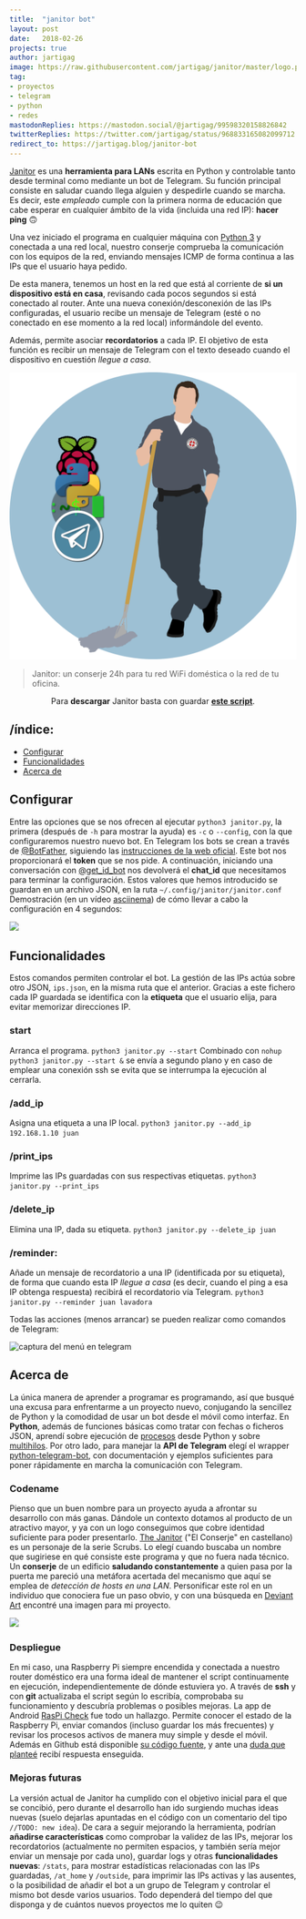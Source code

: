 ```yaml
---
title:  "janitor bot"
layout: post
date:   2018-02-26
projects: true
author: jartigag
image: https://raw.githubusercontent.com/jartigag/janitor/master/logo.png
tag:
- proyectos
- telegram
- python
- redes
mastodonReplies: https://mastodon.social/@jartigag/99598320158826842
twitterReplies: https://twitter.com/jartigag/status/968833165082099712
redirect_to: https://jartigag.blog/janitor-bot
---
```


[Janitor](https://github.com/jartigag/janitor) es una **herramienta para LANs** escrita en Python y controlable tanto desde terminal como mediante un
bot de Telegram.  Su función principal consiste en saludar cuando llega alguien y despedirle cuando se marcha. Es decir, este *empleado* cumple con
la primera norma de educación que cabe esperar en cualquier ámbito de la vida (incluida una red IP): **hacer ping** 🙃

Una vez iniciado el programa en cualquier máquina con [Python 3](https://www.python.org/) y conectada a una red local, nuestro conserje comprueba la
comunicación con los equipos de la red, enviando mensajes ICMP de forma continua a las IPs que el usuario haya pedido.

De esta manera, tenemos un host en la red que está al corriente de **si un dispositivo está en casa**, revisando cada pocos segundos si está
conectado al router. Ante una nueva conexión/desconexión de las IPs configuradas, el usuario recibe un mensaje de Telegram (esté o no conectado en
ese momento a la red local) informándole del evento.

Además, permite asociar **recordatorios** a cada IP. El objetivo de esta función es recibir un mensaje de Telegram con el texto deseado cuando el
dispositivo en cuestión *llegue a casa*.

![](https://raw.githubusercontent.com/jartigag/janitor/master/logo.png)

> Janitor: un conserje 24h para tu red WiFi doméstica o la red de tu oficina.

<p style="text-align: center;"> Para <b>descargar</b> Janitor basta con guardar <a
href="https://raw.githubusercontent.com/jartigag/janitor/master/janitor.py"><b>este script</b></a>.</p>

## /índice:
- [Configurar](#configurar)
- [Funcionalidades](#funcionalidades)
- [Acerca de](#acerca-de)

## Configurar

Entre las opciones que se nos ofrecen al ejecutar `python3 janitor.py`, la primera (después de `-h` para mostrar la ayuda) es `-c` o `--config`, con
la que configuraremos nuestro nuevo bot.  En Telegram los bots se crean a través de [@BotFather](https://telegram.me/botfather), siguiendo las
[instrucciones de la web oficial](https://core.telegram.org/bots#6-botfather). Este bot nos proporcionará el **token** que se nos pide. A
continuación, iniciando una conversación con [@get_id_bot](https://telegram.me/get_it_bot) nos devolverá el **chat_id** que necesitamos para terminar
la configuración.  Estos valores que hemos introducido se guardan en un archivo JSON, en la ruta `~/.config/janitor/janitor.conf`  Demostración (en
un vídeo [asciinema](https://asciinema.org)) de cómo llevar a cabo la configuración en 4 segundos:

<a href="https://asciinema.org/a/165092" target="_blank"><img src="https://asciinema.org/a/165092.png" /></a>

## Funcionalidades

Estos comandos permiten controlar el bot. La gestión de las IPs actúa sobre otro JSON, `ips.json`, en la misma ruta que el
anterior. Gracias a este fichero cada IP guardada se identifica con la **etiqueta** que el usuario elija, para evitar memorizar direcciones IP.

### start

Arranca el programa.  ``` python3 janitor.py --start ``` Combinado con `nohup python3 janitor.py --start &` se envía a segundo plano y en caso de
emplear una conexión ssh se evita que se interrumpa la ejecución al cerrarla.

### /add_ip

Asigna una etiqueta a una IP local.  ``` python3 janitor.py --add_ip 192.168.1.10 juan ```

### /print_ips

Imprime las IPs guardadas con sus respectivas etiquetas.  ``` python3 janitor.py --print_ips ```

### /delete_ip

Elimina una IP, dada su etiqueta.  ``` python3 janitor.py --delete_ip juan ```

### /reminder:

Añade un mensaje de recordatorio a una IP (identificada por su etiqueta), de forma que cuando esta IP *llegue a casa* (es decir, cuando el ping a esa
IP obtenga respuesta) recibirá el recordatorio vía Telegram.  ``` python3 janitor.py --reminder juan lavadora ```

Todas las acciones (menos arrancar) se pueden realizar como comandos de Telegram:

![captura del menú en telegram]({{site.baseurl}}/assets/images/posts/telegram-janitor.png)

## Acerca de

La única manera de aprender a programar es programando, así que busqué una excusa para enfrentarme a un proyecto nuevo, conjugando la sencillez de
Python y la comodidad de usar un bot desde el móvil como interfaz.  En **Python**, además de funciones básicas como tratar con fechas o ficheros
JSON, aprendí sobre ejecución de [procesos](https://docs.python.org/3/library/subprocess.html) desde Python y sobre
[multihilos](https://docs.python.org/3/library/threading.html).  Por otro lado, para manejar la **API de Telegram** elegí el wrapper
[python-telegram-bot](https://python-telegram-bot.org/), con documentación y ejemplos suficientes para poner rápidamente en marcha la comunicación
con Telegram.

### Codename

Pienso que un buen nombre para un proyecto ayuda a afrontar su desarrollo con más ganas. Dándole un contexto dotamos al producto de un atractivo
mayor, y ya con un logo conseguimos que cobre identidad suficiente para poder presentarlo.  [The
Janitor](https://en.wikipedia.org/wiki/Janitor_(Scrubs)) ("El Conserje" en castellano) es un personaje de la serie Scrubs. Lo elegí cuando buscaba un
nombre que sugiriese en qué consiste este programa y que no fuera nada técnico. Un **conserje** de un edificio **saludando constantemente** a quien
pasa por la puerta me pareció una metáfora acertada del mecanismo que aquí se emplea de *detección de hosts en una LAN*. Personificar este rol en un
individuo que conociera fue un paso obvio, y con una búsqueda en [Deviant Art](https://11kaito11.deviantart.com/art/Scrubs-Wallpaper-11-330396239)
encontré una imagen para mi proyecto.

[![](https://img.youtube.com/vi/9_Vd08LoB_4/0.jpg)](https://youtu.be/9_Vd08LoB_4)

### Despliegue

En mi caso, una Raspberry Pi siempre encendida y conectada a nuestro router doméstico era una forma ideal de mantener el script continuamente en
ejecución, independientemente de dónde estuviera yo. A través de **ssh** y con **git** actualizaba el script según lo escribía, comprobaba su
funcionamiento y descubría problemas o posibles mejoras.  La app de Android [RasPi
Check](https://play.google.com/store/apps/details?id=de.eidottermihi.raspicheck) fue todo un hallazgo. Permite conocer el estado de la Raspberry Pi,
enviar comandos (incluso guardar los más frecuentes) y revisar los procesos activos de manera muy simple y desde el móvil. Además en Github está
disponible [su código fuente](https://github.com/eidottermihi/rpicheck), y ante una [duda que
planteé](https://github.com/eidottermihi/rpicheck/issues/171) recibí respuesta enseguida.

### Mejoras futuras

La versión actual de Janitor ha cumplido con el objetivo inicial para el que se concibió, pero durante el desarrollo han ido surgiendo muchas ideas
nuevas (suelo dejarlas apuntadas en el código con un comentario del tipo `//TODO: new idea`). De cara a seguir mejorando la herramienta, podrían
**añadirse características** como comprobar la validez de las IPs, mejorar los recordatorios (actualmente no permiten espacios, y también sería mejor
enviar un mensaje por cada uno), guardar logs y otras **funcionalidades nuevas**: `/stats`, para mostrar estadísticas relacionadas con las IPs
guardadas, `/at_home` y `/outside`, para imprimir las IPs activas y las ausentes, o la posibilidad de añadir el bot a un grupo de Telegram y
controlar el mismo bot desde varios usuarios. Todo dependerá del tiempo del que disponga y de cuántos nuevos proyectos me lo quiten 😉
